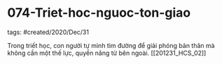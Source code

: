 # 074-Triet-hoc-nguoc-ton-giao

tags: #created/2020/Dec/31

Trong triết học, con người tự mình tìm đường để giải phóng bản thân mà không cần một thế lực, quyền năng từ bên ngoài. [[201231_HCS_02]]